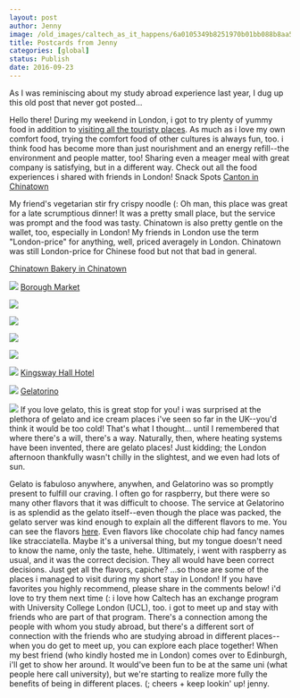 ```yaml
---
layout: post
author: Jenny
image: /old_images/caltech_as_it_happens/6a0105349b8251970b01bb088b8aa5970d.jpg
title: Postcards from Jenny
categories: [global]
status: Publish
date: 2016-09-23
---
```


As I was reminiscing about my study abroad experience last year, I dug up this old post that never got posted...

Hello there!
During my weekend in London, i got to try plenty of yummy food in addition to [visiting all the touristy places](https://caltech.typepad.com/caltech_as_it_happens/2016/01/pfj-london-selfie-stops.html). As much as i love my own comfort food, trying the comfort food of other cultures is always fun, too. i think food has become more than just nourishment and an energy refill--the environment and people matter, too! Sharing even a meager meal with great company is satisfying, but in a different way. Check out all the food experiences i shared with friends in London!
Snack Spots
[Canton in Chinatown](https://www.timeout.com/london/restaurants/canton)

My friend's vegetarian stir fry crispy noodle (: Oh man, this place was great for a late scrumptious dinner! It was a pretty small place, but the service was prompt and the food was tasty. Chinatown is also pretty gentle on the wallet, too, especially in London!
My friends in London use the term "London-price" for anything, well, priced averagely in London. Chinatown was still London-price for Chinese food but not that bad in general.

[Chinatown Bakery in Chinatown](https://www.yelp.co.uk/biz/chinatown-bakery-london)


![](/old_images/caltech_as_it_happens/6a0105349b8251970b01bb088b8b29970d.png)
[Borough Market](https://boroughmarket.org.uk/)


![](/old_images/caltech_as_it_happens/6a0105349b8251970b01b7c7e7b1a6970b.jpg)

![](/old_images/caltech_as_it_happens/6a0105349b8251970b01bb088b8b87970d.jpg)

![](/old_images/caltech_as_it_happens/6a0105349b8251970b01b7c7e7b11b970b.jpg)

![](/old_images/caltech_as_it_happens/6a0105349b8251970b01b7c7e7b16a970b.jpg)

![](/old_images/caltech_as_it_happens/6a0105349b8251970b01bb088b8c6c970d.jpg)
[Kingsway Hall Hotel](https://www.kingswayhall.co.uk/afternoontea-en.html)


![](/old_images/caltech_as_it_happens/6a0105349b8251970b01b8d17182a1970c.jpg)
[Gelatorino](https://www.gelatorino.com/)


![](/old_images/caltech_as_it_happens/6a0105349b8251970b01bb088b8dc5970d.jpg)
If you love gelato, this is great stop for you! i was surprised at the plethora of gelato and ice cream places i've seen so far in the UK--you'd think it would be too cold! That's what I thought... until I remembered that where there's a will, there's a way. Naturally, then, where heating systems have been invented, there are gelato places! Just kidding; the London afternoon thankfully wasn't chilly in the slightest, and we even had lots of sun.

Gelato is fabuloso anywhere, anywhen, and Gelatorino was so promptly present to fulfill our craving. I often go for raspberry, but there were so many other flavors that it was difficult to choose. The service at Gelatorino is as splendid as the gelato itself--even though the place was packed, the gelato server was kind enough to explain all the different flavors to me. You can see the flavors [here](https://www.gelatorino.com/flavours.php). Even flavors like chocolate chip had fancy names like stracciatella. Maybe it's a universal thing, but my tongue doesn't need to know the name, only the taste, hehe. Ultimately, i went with raspberry as usual, and it was the correct decision. They all would have been correct decisions. Just get all the flavors, capiche?
...so those are some of the places i managed to visit during my short stay in London! If you have favorites you highly recommend, please share in the comments below! i'd love to try them next time (:
i love how Caltech has an exchange program with University College London (UCL), too. i got to meet up and stay with friends who are part of that program. There's a connection among the people with whom you study abroad, but there's a different sort of connection with the friends who are studying abroad in different places--when you do get to meet up, you can explore each place together! When my best friend (who kindly hosted me in London) comes over to Edinburgh, i'll get to show her around. It would've been fun to be at the same uni (what people here call university), but we're starting to realize more fully the benefits of being in different places. (;
cheers + keep lookin' up!
jenny.



